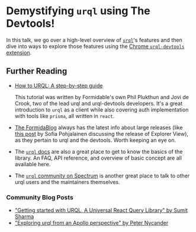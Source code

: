 # Demystifying `urql` using The Devtools!

In this talk, we go over a high-level overview of [`urql`](https://www.github.com/formidablelabs/urql)'s features and then dive into ways to explore those features using the [Chrome `urql-devtools` extension](https://chrome.google.com/webstore/detail/urql-devtools/mcfphkbpmkbeofnkjehahlmidmceblmm?hl=en-US).

## Further Reading

- [How to URQL: A step-by-step guide](https://www.howtographql.com/react-urql/1-getting-started/)

  This tutorial was written by Formidable's own Phil Plukthun and Jovi de Crook, two of the lead urql and urql-devtools developers. It's a great introduction to `urql` as a client while also covering auth implementation with tools like `prisma`, all written in `react`.

- [The FormidaBlog](https://formidable.com/blog/) always has the latest info about large releases (like [this post](https://formidable.com/blog/2019/urql-explorer/) by Sofia Pohjalainen discussing the release of Explorer View), as they pertain to urql and the devtools. Worth keeping an eye on.

- The [`urql` docs](https://formidable.com/open-source/urql/docs) are also a great place to get to know the basics of the library. An FAQ, API reference, and overview of basic concept are all available here.

- The [`urql` community on Spectrum](https://spectrum.chat/urql?tab=posts) is another great place to talk to other urql users and the maintainers themselves.

### Community Blog Posts

- ["Getting started with URQL, A Universal React Query Library" by Sumit Sharma](https://ednsquare.com/story/getting-started-with-urql-a-universal-react-query-library------cImqeQ)
- ["Exploring urql from an Apollo perspective" by Peter Nycander](https://blog.logrocket.com/exploring-urql-from-an-apollo-perspective/)
